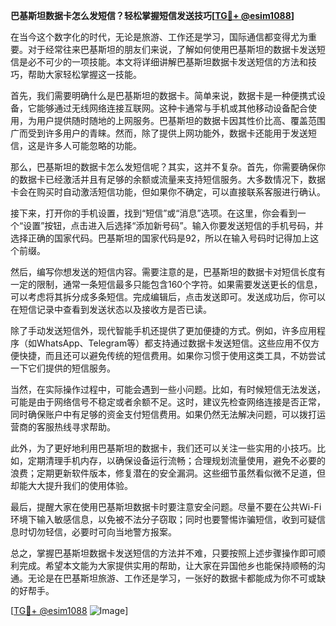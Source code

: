 **巴基斯坦数据卡怎么发短信？轻松掌握短信发送技巧[[TG💪+ @esim1088](https://t.me/s/esim1088)]**

在当今这个数字化的时代，无论是旅游、工作还是学习，国际通信都变得尤为重要。对于经常往来巴基斯坦的朋友们来说，了解如何使用巴基斯坦的数据卡发送短信是必不可少的一项技能。本文将详细讲解巴基斯坦数据卡发送短信的方法和技巧，帮助大家轻松掌握这一技能。

首先，我们需要明确什么是巴基斯坦的数据卡。简单来说，数据卡是一种便携式设备，它能够通过无线网络连接互联网。这种卡通常与手机或其他移动设备配合使用，为用户提供随时随地的上网服务。巴基斯坦的数据卡因其性价比高、覆盖范围广而受到许多用户的青睐。然而，除了提供上网功能外，数据卡还能用于发送短信，这是许多人可能忽略的功能。

那么，巴基斯坦的数据卡怎么发短信呢？其实，这并不复杂。首先，你需要确保你的数据卡已经激活并且有足够的余额或流量来支持短信服务。大多数情况下，数据卡会在购买时自动激活短信功能，但如果你不确定，可以直接联系客服进行确认。

接下来，打开你的手机设置，找到“短信”或“消息”选项。在这里，你会看到一个“设置”按钮，点击进入后选择“添加新号码”。输入你要发送短信的手机号码，并选择正确的国家代码。巴基斯坦的国家代码是92，所以在输入号码时记得加上这个前缀。

然后，编写你想发送的短信内容。需要注意的是，巴基斯坦的数据卡对短信长度有一定的限制，通常一条短信最多只能包含160个字符。如果需要发送更长的信息，可以考虑将其拆分成多条短信。完成编辑后，点击发送即可。发送成功后，你可以在短信记录中查看到发送状态以及接收方是否已读。

除了手动发送短信外，现代智能手机还提供了更加便捷的方式。例如，许多应用程序（如WhatsApp、Telegram等）都支持通过数据卡发送短信。这些应用不仅方便快捷，而且还可以避免传统的短信费用。如果你习惯于使用这类工具，不妨尝试一下它们提供的短信服务。

当然，在实际操作过程中，可能会遇到一些小问题。比如，有时候短信无法发送，可能是由于网络信号不稳定或者余额不足。这时，建议先检查网络连接是否正常，同时确保账户中有足够的资金支付短信费用。如果仍然无法解决问题，可以拨打运营商的客服热线寻求帮助。

此外，为了更好地利用巴基斯坦的数据卡，我们还可以关注一些实用的小技巧。比如，定期清理手机内存，以确保设备运行流畅；合理规划流量使用，避免不必要的浪费；定期更新软件版本，修复潜在的安全漏洞。这些细节虽然看似微不足道，但却能大大提升我们的使用体验。

最后，提醒大家在使用巴基斯坦数据卡时要注意安全问题。尽量不要在公共Wi-Fi环境下输入敏感信息，以免被不法分子窃取；同时也要警惕诈骗短信，收到可疑信息时切勿轻信，必要时可向当地警方报案。

总之，掌握巴基斯坦数据卡发送短信的方法并不难，只要按照上述步骤操作即可顺利完成。希望本文能为大家提供实用的帮助，让大家在异国他乡也能保持顺畅的沟通。无论是在巴基斯坦旅游、工作还是学习，一张好的数据卡都能成为你不可或缺的好帮手。

[[TG💪+ @esim1088](https://t.me/s/esim1088) ![Image](https://i.postimg.cc/4NQfJmqS/Snipaste-2025-05-13-00-14-12.png)]